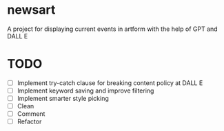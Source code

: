 # newsart
A project for displaying current events in artform with the help of GPT and DALL E

# TODO
- [ ] Implement try-catch clause for breaking content policy at DALL E
- [ ] Implement keyword saving and improve filtering
- [ ] Implement smarter style picking
- [ ] Clean
- [ ] Comment
- [ ] Refactor